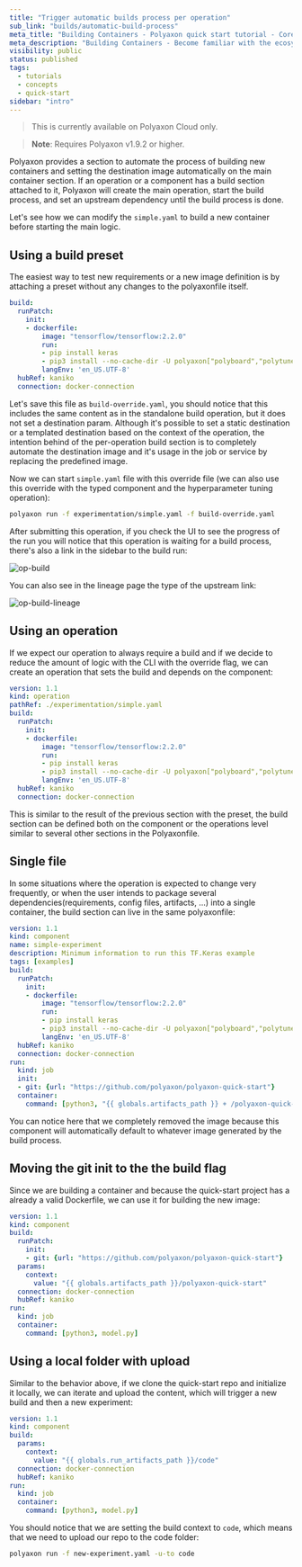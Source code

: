```yaml
---
title: "Trigger automatic builds process per operation"
sub_link: "builds/automatic-build-process"
meta_title: "Building Containers - Polyaxon quick start tutorial - Core Concepts"
meta_description: "Building Containers - Become familiar with the ecosystem of Polyaxon tools with a top-level overview and useful links to get you started."
visibility: public
status: published
tags:
  - tutorials
  - concepts
  - quick-start
sidebar: "intro"
---
```


<blockquote class="commercial">This is currently available on Polyaxon Cloud only.</blockquote>

> **Note**: Requires Polyaxon v1.9.2 or higher.

Polyaxon provides a section to automate the process of building new containers and setting the destination image automatically on the main container section.
If an operation or a component has a build section attached to it, Polyaxon will create the main operation, start the build process, and set an upstream dependency until the build process is done.

Let's see how we can modify the `simple.yaml` to build a new container before starting the main logic.

## Using a build preset

The easiest way to test new requirements or a new image definition is by attaching a preset without any changes to the polyaxonfile itself.

```yaml
build:
  runPatch:
    init:
    - dockerfile:
        image: "tensorflow/tensorflow:2.2.0"
        run:
        - pip install keras
        - pip3 install --no-cache-dir -U polyaxon["polyboard","polytune"]
        langEnv: 'en_US.UTF-8'
  hubRef: kaniko
  connection: docker-connection
```

Let's save this file as `build-override.yaml`, you should notice that this includes the same content as in the standalone build operation, but it does not set a destination param. 
Although it's possible to set a static destination or a templated destination based on the context of the operation, the intention behind of the per-operation build section 
is to completely automate the destination image and it's usage in the job or service by replacing the predefined image.

Now we can start `simple.yaml` file with this override file (we can also use this override with the typed component and the hyperparameter tuning operation):

```bash
polyaxon run -f experimentation/simple.yaml -f build-override.yaml
```

After submitting this operation, if you check the UI to see the progress of the run you will notice that this operation is waiting for a build process, there's also a link in the sidebar to the build run:

![op-build](../../../../content/images/dashboard/runs/op-build.png)

You can also see in the lineage page the type of the upstream link:

![op-build-lineage](../../../../content/images/dashboard/runs/op-build-lineage.png)

## Using an operation

If we expect our operation to always require a build and if we decide to reduce the amount of logic with the CLI with the override flag, we can create an operation that sets the build and depends on the component:

```yaml
version: 1.1
kind: operation
pathRef: ./experimentation/simple.yaml
build:
  runPatch:
    init:
    - dockerfile:
        image: "tensorflow/tensorflow:2.2.0"
        run:
        - pip install keras
        - pip3 install --no-cache-dir -U polyaxon["polyboard","polytune"]
        langEnv: 'en_US.UTF-8'
  hubRef: kaniko
  connection: docker-connection
```

This is similar to the result of the previous section with the preset, the build section can be defined both on the component or the operations level similar to several other sections in the Polyaxonfile.

## Single file

In some situations where the operation is expected to change very frequently, or when the user intends to package several dependencies(requirements, config files, artifacts, ...) into a single container, 
the build section can live in the same polyaxonfile:
 
```yaml
version: 1.1
kind: component
name: simple-experiment
description: Minimum information to run this TF.Keras example
tags: [examples]
build:
  runPatch:
    init:
    - dockerfile:
        image: "tensorflow/tensorflow:2.2.0"
        run:
        - pip install keras
        - pip3 install --no-cache-dir -U polyaxon["polyboard","polytune"]
        langEnv: 'en_US.UTF-8'
  hubRef: kaniko
  connection: docker-connection
run:
  kind: job
  init:
  - git: {url: "https://github.com/polyaxon/polyaxon-quick-start"}
  container:
    command: [python3, "{{ globals.artifacts_path }} + /polyaxon-quick-start/model.py"]
```

You can notice here that we completely removed the image because this component will automatically default to whatever image generated by the build process.

## Moving the git init to the the build flag

Since we are building a container and because the quick-start project has a already a valid Dockerfile, we can use it for building the new image:

 
```yaml
version: 1.1
kind: component
build:
  runPatch:
    init:
    - git: {url: "https://github.com/polyaxon/polyaxon-quick-start"}
  params:
    context:
      value: "{{ globals.artifacts_path }}/polyaxon-quick-start"
  connection: docker-connection
  hubRef: kaniko
run:
  kind: job
  container:
    command: [python3, model.py]
```

## Using a local folder with upload

Similar to the behavior above, if we clone the quick-start repo and initialize it locally, we can iterate and upload the content, 
which will trigger a new build and then a new experiment:

```yaml
version: 1.1
kind: component
build:
  params:
    context:
      value: "{{ globals.run_artifacts_path }}/code"
  connection: docker-connection
  hubRef: kaniko
run:
  kind: job
  container:
    command: [python3, model.py]
```

You should notice that we are setting the build context to `code`, which means that we need to upload our repo to the code folder:

```bash
polyaxon run -f new-experiment.yaml -u-to code
```
